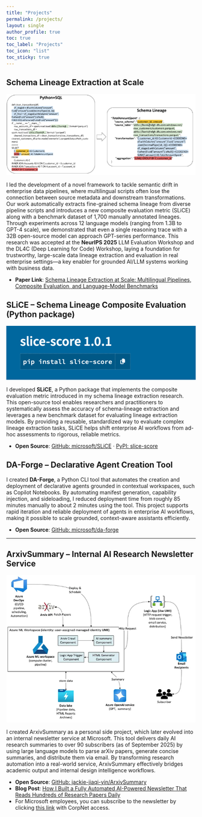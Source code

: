 ```yaml
---
title: "Projects"
permalink: /projects/
layout: single
author_profile: true
toc: true
toc_label: "Projects"
toc_icon: "list"
toc_sticky: true
---
```


## Schema Lineage Extraction at Scale
<img src="/assets/images/projects/schemalineage.png" alt="schemaLineage" width="800">

I led the development of a novel framework to tackle semantic drift in enterprise data pipelines, where multilingual scripts often lose the connection between source metadata and downstream transformations. Our work automatically extracts fine-grained schema lineage from diverse pipeline scripts and introduces a new composite evaluation metric (SLiCE) along with a benchmark dataset of 1,700 manually annotated lineages. Through experiments across 12 language models (ranging from 1.3B to GPT-4 scale), we demonstrated that even a single reasoning trace with a 32B open-source model can approach GPT-series performance. This research was accepted at the **NeurIPS 2025** LLM Evaluation Workshop and the DL4C (Deep Learning for Code) Workshop, laying a foundation for trustworthy, large-scale data lineage extraction and evaluation in real enterprise settings—a key enabler for grounded AI/LLM systems working with business data.  
- **Paper Link**: [Schema Lineage Extraction at Scale: Multilingual Pipelines, Composite Evaluation, and Language-Model Benchmarks](https://arxiv.org/abs/2508.07179)



## SLiCE – Schema Lineage Composite Evaluation (Python package)
<img src="/assets/images/projects/slice.png" alt="slice" width="600">

I developed **SLiCE**, a Python package that implements the composite evaluation metric introduced in my schema lineage extraction research. This open-source tool enables researchers and practitioners to systematically assess the accuracy of schema-lineage extraction and leverages a new benchmark dataset for evaluating lineage extraction models. By providing a reusable, standardized way to evaluate complex lineage extraction tasks, SLiCE helps shift enterprise AI workflows from ad-hoc assessments to rigorous, reliable metrics.  
- **Open Source**: [GitHub: microsoft/SLiCE](https://github.com/microsoft/SLiCE) · [PyPI: slice-score](https://pypi.org/project/slice-score/)


## DA-Forge – Declarative Agent Creation Tool  

I created **DA-Forge**, a Python CLI tool that automates the creation and deployment of declarative agents grounded in contextual workspaces, such as Copilot Notebooks. By automating manifest generation, capability injection, and sideloading, I reduced deployment time from roughly 85 minutes manually to about 2 minutes using the tool. This project supports rapid iteration and reliable deployment of agents in enterprise AI workflows, making it possible to scale grounded, context-aware assistants efficiently.  
- **Open Source**: [GitHub: microsoft/da-forge](https://github.com/microsoft/da-forge)

---

## ArxivSummary – Internal AI Research Newsletter Service
<img src="/assets/images/projects/arxivsummary.jpg" alt="arxivSummary" width="600">

I created ArxivSummary as a personal side project, which later evolved into an internal newsletter service at Microsoft. This tool delivers daily AI research summaries to over 90 subscribers (as of September 2025) by using large language models to parse arXiv papers, generate concise summaries, and distribute them via email. By transforming research automation into a real-world service, ArxivSummary effectively bridges academic output and internal design intelligence workflows.  
- **Open Source**: [GitHub: jackie-jiaqi-yin/ArxivSummary](https://github.com/jackie-jiaqi-yin/ArxivSummary)
- **Blog Post**: [How I Built a Fully Automated AI-Powered Newsletter That Reads Hundreds of Research Papers Daily](https://medium.com/@jiaqiyin1014/how-i-built-a-fully-automated-ai-powered-newsletter-that-reads-hundreds-of-research-papers-daily-497da7514cd0)
- For Microsoft employees, you can subscribe to the newsletter by clicking [this link](https://nam06.safelinks.protection.outlook.com/?url=https%3A%2F%2Fidwebelements.microsoft.com%2FGroupManagement.aspx%3FGroup%3Damplify-ai-digest%26Operation%3Djoin&data=05%7C02%7CJackie.Yin%40microsoft.com%7Ca4fff98aa17b4e0f043508de0cb58333%7C72f988bf86f141af91ab2d7cd011db47%7C1%7C0%7C638962170934136641%7CUnknown%7CTWFpbGZsb3d8eyJFbXB0eU1hcGkiOnRydWUsIlYiOiIwLjAuMDAwMCIsIlAiOiJXaW4zMiIsIkFOIjoiTWFpbCIsIldUIjoyfQ%3D%3D%7C0%7C%7C%7C&sdata=Bcsma3OXOkLGF4yHLs1WsCsKCa8jjuCRSNxTuPxGUig%3D&reserved=0) with CorpNet access.
